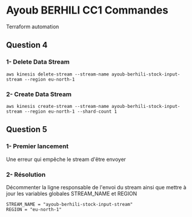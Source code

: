 # Ayoub BERHILI CC1 Commandes
Terraform automation

## Question 4

### 1- Delete Data Stream
```aws kinesis delete-stream --stream-name ayoub-berhili-stock-input-stream --region eu-north-1```

### 2- Create Data Stream
```aws kinesis create-stream --stream-name ayoub-berhili-stock-input-stream --region eu-north-1 --shard-count 1```


## Question 5

### 1- Premier lancement

Une erreur qui empêche le stream d'être envoyer

### 2- Résolution

Décommenter la ligne responsable de l'envoi du stream ainsi que mettre à jour les variables globales STREAM_NAME et REGION

```
STREAM_NAME = "ayoub-berhili-stock-input-stream"
REGION = "eu-north-1"
```